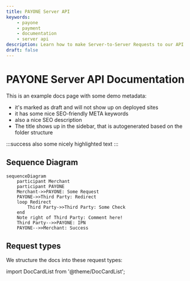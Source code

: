 ```yaml
---
title: PAYONE Server API
keywords: 
    - payone
    - payment
    - documentation
    - server api
description: Learn how to make Server-to-Server Requests to our API
draft: false
---
```

# PAYONE Server API Documentation
This is an example docs page with some demo metadata:
- it's marked as draft and will not show up on deployed sites
- it has some nice SEO-friendly META keywords
- also a nice SEO description
- The title shows up in the sidebar, that is autogenerated based on the folder structure

:::success
also some nicely highlighted text
:::

## Sequence Diagram

```mermaid
sequenceDiagram
    participant Merchant
    participant PAYONE
    Merchant->>PAYONE: Some Request
    PAYONE->>Third Party: Redirect
    loop Redirect
        Third Party->>Third Party: Some Check
    end
    Note right of Third Party: Comment here!
    Third Party-->>PAYONE: IPN
    PAYONE-->>Merchant: Success
```

## Request types

We structure the docs into these request types:

import DocCardList from '@theme/DocCardList';

<DocCardList />